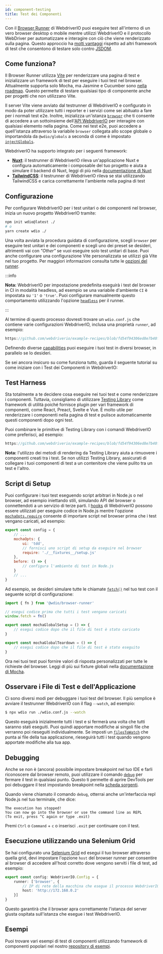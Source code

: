 ```yaml
---
id: component-testing
title: Test dei Componenti
---
```


Con il [Browser Runner](/docs/runner#browser-runner) di WebdriverIO puoi eseguire test all'interno di un vero browser desktop o mobile mentre utilizzi WebdriverIO e il protocollo WebDriver per automatizzare e interagire con ciò che viene renderizzato sulla pagina. Questo approccio ha [molti vantaggi](/docs/runner#browser-runner) rispetto ad altri framework di test che consentono di testare solo contro [JSDOM](https://www.npmjs.com/package/jsdom).

## Come funziona?

Il Browser Runner utilizza [Vite](https://vitejs.dev/) per renderizzare una pagina di test e inizializzare un framework di test per eseguire i tuoi test nel browser. Attualmente supporta solo Mocha, ma Jasmine e Cucumber sono [nella roadmap](https://github.com/orgs/webdriverio/projects/1). Questo permette di testare qualsiasi tipo di componente anche per progetti che non utilizzano Vite.

Il server Vite viene avviato dal testrunner di WebdriverIO e configurato in modo da poter utilizzare tutti i reporter e i servizi come sei abituato a fare per i normali test e2e. Inoltre, inizializza un'istanza [`browser`](/docs/api/browser) che ti consente di accedere a un sottoinsieme dell'[API WebdriverIO](/docs/api) per interagire con qualsiasi elemento nella pagina. Come nei test e2e, puoi accedere a quell'istanza attraverso la variabile `browser` collegata allo scope globale o importandola da `@wdio/globals` a seconda di come è impostato [`injectGlobals`](/docs/api/globals).

WebdriverIO ha supporto integrato per i seguenti framework:

- [__Nuxt__](https://nuxt.com/): il testrunner di WebdriverIO rileva un'applicazione Nuxt e configura automaticamente i composable del tuo progetto e aiuta a simulare il backend di Nuxt, leggi di più nella [documentazione di Nuxt](/docs/component-testing/vue#testing-vue-components-in-nuxt)
- [__TailwindCSS__](https://tailwindcss.com/): il testrunner di WebdriverIO rileva se stai utilizzando TailwindCSS e carica correttamente l'ambiente nella pagina di test

## Configurazione

Per configurare WebdriverIO per i test unitari o dei componenti nel browser, inizia un nuovo progetto WebdriverIO tramite:

```bash
npm init wdio@latest ./
# o
yarn create wdio ./
```

Una volta avviata la procedura guidata di configurazione, scegli `browser` per eseguire test unitari e dei componenti e scegli uno dei preset se desideri, altrimenti vai con _"Other"_ se vuoi eseguire solo test unitari di base. Puoi anche configurare una configurazione Vite personalizzata se utilizzi già Vite nel tuo progetto. Per maggiori informazioni consulta tutte le [opzioni del runner](/docs/runner#runner-options).

:::info

__Nota:__ WebdriverIO per impostazione predefinita eseguirà i test del browser in CI in modalità headless, ad esempio se una variabile d'ambiente `CI` è impostata su `'1'` o `'true'`. Puoi configurare manualmente questo comportamento utilizzando l'opzione [`headless`](/docs/runner#headless) per il runner.

:::

Al termine di questo processo dovresti trovare un `wdio.conf.js` che contiene varie configurazioni WebdriverIO, inclusa una proprietà `runner`, ad esempio:

```ts reference useHTTPS runmeRepository="git@github.com:webdriverio/example-recipes.git" runmeFileToOpen="component-testing%2FREADME.md"
https://github.com/webdriverio/example-recipes/blob/fd54f94306ed8e7b40f967739164dfe4d6d76b41/wdio.comp.conf.js
```

Definendo diverse [capabilities](/docs/configuration#capabilities) puoi eseguire i tuoi test in diversi browser, in parallelo se lo desideri.

Se sei ancora insicuro su come funziona tutto, guarda il seguente tutorial su come iniziare con i Test dei Componenti in WebdriverIO:

<LiteYouTubeEmbed
    id="5vp_3tGtnMc"
    title="Getting Started with Component Testing in WebdriverIO"
/>

## Test Harness

Sta totalmente a te decidere cosa eseguire nei tuoi test e come renderizzare i componenti. Tuttavia, consigliamo di utilizzare [Testing Library](https://testing-library.com/) come framework di utilità poiché fornisce plugin per vari framework di componenti, come React, Preact, Svelte e Vue. È molto utile per renderizzare i componenti nella pagina di test e pulisce automaticamente questi componenti dopo ogni test.

Puoi combinare le primitive di Testing Library con i comandi WebdriverIO come preferisci, ad esempio:

```js reference useHTTPS
https://github.com/webdriverio/example-recipes/blob/fd54f94306ed8e7b40f967739164dfe4d6d76b41/component-testing/svelte-example.js
```

__Nota:__ l'utilizzo dei metodi di rendering da Testing Library aiuta a rimuovere i componenti creati tra i test. Se non utilizzi Testing Library, assicurati di collegare i tuoi componenti di test a un contenitore che viene pulito tra un test e l'altro.

## Script di Setup

Puoi configurare i tuoi test eseguendo script arbitrari in Node.js o nel browser, ad esempio iniettando stili, simulando API del browser o connettendoti a un servizio di terze parti. I [hooks](/docs/configuration#hooks) di WebdriverIO possono essere utilizzati per eseguire codice in Node.js mentre l'opzione [`mochaOpts.require`](/docs/frameworks#require) consente di importare script nel browser prima che i test vengano caricati, ad esempio:

```js wdio.conf.js
export const config = {
    // ...
    mochaOpts: {
        ui: 'tdd',
        // fornisci uno script di setup da eseguire nel browser
        require: './__fixtures__/setup.js'
    },
    before: () => {
        // configura l'ambiente di test in Node.js
    }
    // ...
}
```

Ad esempio, se desideri simulare tutte le chiamate [`fetch()`](https://developer.mozilla.org/en-US/docs/Web/API/fetch) nel tuo test con il seguente script di configurazione:

```js ./fixtures/setup.js
import { fn } from '@wdio/browser-runner'

// esegui codice prima che tutti i test vengano caricati
window.fetch = fn()

export const mochaGlobalSetup = () => {
    // esegui codice dopo che il file di test è stato caricato
}

export const mochaGlobalTeardown = () => {
    // esegui codice dopo che il file di test è stato eseguito
}

```

Ora nei tuoi test puoi fornire valori di risposta personalizzati per tutte le richieste del browser. Leggi di più sui fixture globali nella [documentazione di Mocha](https://mochajs.org/#global-fixtures).

## Osservare i File di Test e dell'Applicazione

Ci sono diversi modi per debuggare i tuoi test del browser. Il più semplice è avviare il testrunner WebdriverIO con il flag `--watch`, ad esempio:

```sh
$ npx wdio run ./wdio.conf.js --watch
```

Questo eseguirà inizialmente tutti i test e si fermerà una volta che tutti saranno stati eseguiti. Puoi quindi apportare modifiche ai singoli file che verranno poi rieseguiti individualmente. Se imposti un [`filesToWatch`](/docs/configuration#filestowatch) che punta ai file della tua applicazione, rieseguirà tutti i test quando vengono apportate modifiche alla tua app.

## Debugging

Anche se non è (ancora) possibile impostare breakpoint nel tuo IDE e farli riconoscere dal browser remoto, puoi utilizzare il comando [`debug`](/docs/api/browser/debug) per fermare il test in qualsiasi punto. Questo ti permette di aprire DevTools per poi debuggare il test impostando breakpoint nella [scheda sorgenti](https://buddy.works/tutorials/debugging-javascript-efficiently-with-chrome-devtools).

Quando viene chiamato il comando `debug`, otterrai anche un'interfaccia repl Node.js nel tuo terminale, che dice:

```
The execution has stopped!
You can now go into the browser or use the command line as REPL
(To exit, press ^C again or type .exit)
```

Premi `Ctrl` o `Command` + `c` o inserisci `.exit` per continuare con il test.

## Esecuzione utilizzando una Selenium Grid

Se hai configurato una [Selenium Grid](https://www.selenium.dev/documentation/grid/) ed esegui il tuo browser attraverso quella grid, devi impostare l'opzione `host` del browser runner per consentire al browser di accedere all'host corretto dove vengono serviti i file di test, ad esempio:

```ts title=wdio.conf.ts
export const config: WebdriverIO.Config = {
    runner: ['browser', {
        // IP di rete della macchina che esegue il processo WebdriverIO
        host: 'http://172.168.0.2'
    }]
}
```

Questo garantirà che il browser apra correttamente l'istanza del server giusta ospitata sull'istanza che esegue i test WebdriverIO.

## Esempi

Puoi trovare vari esempi di test di componenti utilizzando framework di componenti popolari nel nostro [repository di esempi](https://github.com/webdriverio/component-testing-examples).